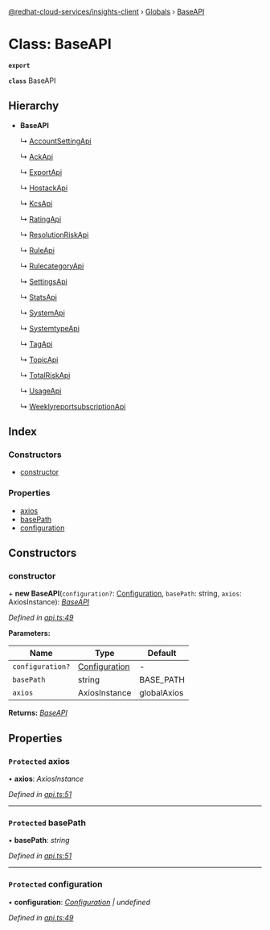 [@redhat-cloud-services/insights-client](../README.md) › [Globals](../globals.md) › [BaseAPI](baseapi.md)

# Class: BaseAPI

**`export`** 

**`class`** BaseAPI

## Hierarchy

* **BaseAPI**

  ↳ [AccountSettingApi](accountsettingapi.md)

  ↳ [AckApi](ackapi.md)

  ↳ [ExportApi](exportapi.md)

  ↳ [HostackApi](hostackapi.md)

  ↳ [KcsApi](kcsapi.md)

  ↳ [RatingApi](ratingapi.md)

  ↳ [ResolutionRiskApi](resolutionriskapi.md)

  ↳ [RuleApi](ruleapi.md)

  ↳ [RulecategoryApi](rulecategoryapi.md)

  ↳ [SettingsApi](settingsapi.md)

  ↳ [StatsApi](statsapi.md)

  ↳ [SystemApi](systemapi.md)

  ↳ [SystemtypeApi](systemtypeapi.md)

  ↳ [TagApi](tagapi.md)

  ↳ [TopicApi](topicapi.md)

  ↳ [TotalRiskApi](totalriskapi.md)

  ↳ [UsageApi](usageapi.md)

  ↳ [WeeklyreportsubscriptionApi](weeklyreportsubscriptionapi.md)

## Index

### Constructors

* [constructor](baseapi.md#constructor)

### Properties

* [axios](baseapi.md#protected-axios)
* [basePath](baseapi.md#protected-basepath)
* [configuration](baseapi.md#protected-configuration)

## Constructors

###  constructor

\+ **new BaseAPI**(`configuration?`: [Configuration](configuration.md), `basePath`: string, `axios`: AxiosInstance): *[BaseAPI](baseapi.md)*

*Defined in [api.ts:49](https://github.com/RedHatInsights/javascript-clients/blob/master/packages/insights/api.ts#L49)*

**Parameters:**

Name | Type | Default |
------ | ------ | ------ |
`configuration?` | [Configuration](configuration.md) | - |
`basePath` | string |  BASE_PATH |
`axios` | AxiosInstance |  globalAxios |

**Returns:** *[BaseAPI](baseapi.md)*

## Properties

### `Protected` axios

• **axios**: *AxiosInstance*

*Defined in [api.ts:51](https://github.com/RedHatInsights/javascript-clients/blob/master/packages/insights/api.ts#L51)*

___

### `Protected` basePath

• **basePath**: *string*

*Defined in [api.ts:51](https://github.com/RedHatInsights/javascript-clients/blob/master/packages/insights/api.ts#L51)*

___

### `Protected` configuration

• **configuration**: *[Configuration](configuration.md) | undefined*

*Defined in [api.ts:49](https://github.com/RedHatInsights/javascript-clients/blob/master/packages/insights/api.ts#L49)*
